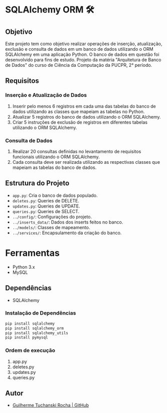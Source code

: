 
# SQLAlchemy ORM 🛠️

## Objetivo

Este projeto tem como objetivo realizar operações de inserção, atualização, exclusão e consulta de dados em um banco de dados utilizando o ORM SQLAlchemy em uma aplicação Python.
O banco de dados em questão foi desenvolvido para fins de estudo.
Projeto da matéria "Arquitetura de Banco de Dados" do curso de Ciência da Computação da PUCPR, 2° período.

## Requisitos

### Inserção e Atualização de Dados

1. Inserir pelo menos 6 registros em cada uma das tabelas do banco de dados utilizando as classes que mapeiam as tabelas no Python.
2. Atualizar 5 registros do banco de dados utilizando o ORM SQLAlchemy.
3. Criar 5 instruções de exclusão de registros em diferentes tabelas utilizando o ORM SQLAlchemy.

### Consulta de Dados

1. Realizar 20 consultas definidas no levantamento de requisitos funcionais utilizando o ORM SQLAlchemy.
2. Cada consulta deve ser realizada utilizando as respectivas classes que mapeiam as tabelas do banco de dados.

## Estrutura do Projeto

- `app.py`: Cria o banco de dados populado.
- `deletes.py`: Queries de DELETE.
- `updates.py`: Queries de UPDATE.
- `queries.py`: Queries de SELECT.
- `../config/`: Configurações do projeto.
- `../inserts_data/`: Dados dos inserts feitos no banco.
- `../models/`: Classes de mapeamento.
- `../services/`: Encapsulamento da criação do banco.

# Ferramentas

- Python 3.x
- MySQL

## Dependências

- SQLAlchemy

### Instalação de Dependências

```bash
pip install sqlalchemy
pip install sqlalchemy_orm
pip install sqlalchemy_utils
pip install pymysql
```

### Ordem de execução

1. app.py
2. deletes.py
3. updates.py
4. queries.py

## Autor

- [Guilherme Tuchanski Rocha | GitHub](https://github.com/tuchanski)